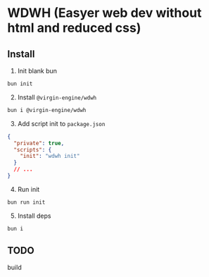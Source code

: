# WDWH (Easyer web dev without html and reduced css)

## Install

1. Init blank bun

```sh
bun init
```

2. Install `@virgin-engine/wdwh`

```sh
bun i @virgin-engine/wdwh
```

3. Add script init to `package.json`

```json
{
  "private": true,
  "scripts": {
    "init": "wdwh init"
  }
  // ...
}
```

4. Run init

```sh
bun run init
```

5. Install deps

```sh
bun i
```

## TODO

build
